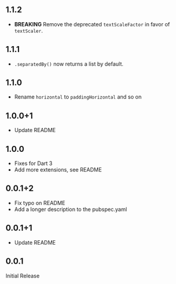 ## 1.1.2

- **BREAKING** Remove the deprecated `textScaleFactor` in favor of `textScaler`.

## 1.1.1

- `.separatedBy()` now returns a list by default.

## 1.1.0

- Rename `horizontal` to `paddingHorizontal` and so on

## 1.0.0+1

- Update README

## 1.0.0

- Fixes for Dart 3
- Add more extensions, see README

## 0.0.1+2

- Fix typo on README
- Add a longer description to the pubspec.yaml

## 0.0.1+1

- Update README

## 0.0.1

Initial Release
